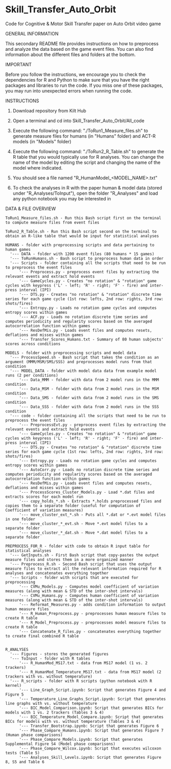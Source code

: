# Skill_Transfer_Auto_Orbit

Code for Cognitive & Motor Skill Transfer paper on Auto Orbit video game

GENERAL INFORMATION

This secondary README file provides instructions on how to preprocess and analyze the data based on the game event files. You can also find information about the different files and folders at the bottom.

IMPORTANT

Before you follow the instructions, we encourage you to check the dependencies for R and Python to make sure that you have the right packages and libraries to run the code. If you miss one of these packages, you may run into unexpected errors when running the code.

INSTRUCTIONS

1. Download repository from Kilt Hub

2. Open a terminal and cd into Skill_Transfer_Auto_Orbit/All_code

3. Execute the following command: "./ToRun1_Measure_files.sh" to generate measure files for humans (in "Humans" folder) and ACT-R models (in "Models" folder)

4. Execute the following command: "./ToRun2_R_Table.sh" to generate the R table that you would typically use for R analyses. You can change the name of the model by editing the script and changing the name of the model where indicated.

5. You should see a file named "R_HumanModel_<MODEL_NAME>.txt"

6. To check the analyses in R with the paper human & model data (stored under "R_Analyses/ToInput"), open the folder "R_Analyses" and load any python notebook you may be interested in

DATA & FILE OVERVIEW

	ToRun1_Measure_files.sh - Run this Bash script first on the terminal to compute measure files from event files

	ToRun2_R_Table.sh - Run this Bash script second on the terminal to obtain an R-like table that would be input for statistical analyses

	HUMANS - folder with preprocessing scripts and data pertaining to human games
	  '--- DATA - folder with 1200 event files (80 humans * 15 games)
	  '--- ToRunHumans.sh - Bash script to preprocess human data in order
	  '--- Scripts - folder containing all the scripts that need to be run to preprocess the event files
	  	  '--- Preprocess.py - preprocess event files by extracting the relevant events and extract hold events
	  	  '--- GameCycles.py - Creates "no rotation" & "rotation" game cycles with keypress ('L' - left; 'R' - right; 'F' - fire) and inter-press interval (IPI)
	  	  '--- DTS.py - Creates "no rotation" & "rotation" discrete time series for each game cycle (1st row: lefts, 2nd row: rights, 3rd row: shots/fires)
	  	  '--- Entropy.py - Loads no rotation game cycles and computes entropy scores within games
	  	  '--- ACF.py - Loads no rotation discrete time series and computes periodicity and regularity scores based on the averaged autocorrelation function within games
	  	  '--- ResDefMis.py - Loads event files and computes resets, deflations and misses within games
	  	  '--- Transfer_Scores_Humans.txt - Summary of 80 human subjects' scores across conditions

	MODELS - folder with preprocessing scripts and model data
	  '--- ProcessSpeed.sh - Bash script that takes the condition as an argument (MMM/MSM/SMS/SSS) and preprocesses model runs from that condition
	  '--- MODEL_DATA - folder with model data data from example model runs (2 per conditions)
	  	  '--- Data_MMM - folder with data from 2 model runs in the MMM condition
	  	  '--- Data_MSM - folder with data from 2 model runs in the MSM condition
	  	  '--- Data_SMS - folder with data from 2 model runs in the SMS condition
	  	  '--- Data_SSS - folder with data from 2 model runs in the SSS condition
	  '--- code - folder containing all the scripts that need to be run to preprocess the event files
	 	  '--- PreprocessEvt.py - preprocess event files by extracting the relevant events and extract hold events
	  	  '--- GameCycles.py - Creates "no rotation" & "rotation" game cycles with keypress ('L' - left; 'R' - right; 'F' - fire) and inter-press interval (IPI)
	  	  '--- DTS.py - Creates "no rotation" & "rotation" discrete time series for each game cycle (1st row: lefts, 2nd row: rights, 3rd row: shots/fires)
	  	  '--- Entropy.py - Loads no rotation game cycles and computes entropy scores within games
	  	  '--- AutoCorr.py - Loads no rotation discrete time series and computes periodicity and regularity scores based on the averaged autocorrelation function within games
	  	  '--- ResDefMis.py - Loads event files and computes resets, deflations and misses within games
	  	  '--- ProcessScores_Cluster_Models.py - Load *.dat files and extracts scores for each model run
	  	  '--- copy_holds_*.sh - Extracts *.holds preprocessed files and copies them to a separate folder (useful for computation of Coefficient of variation measures)
	  	  '--- move_cluster_ext_*.sh - Puts all *.dat or *.evt model files in one folder
	  	  '--- move_cluster_*_evt.sh - Move *.evt model files to a separate folder
	  	  '--- move_cluster_*_dat.sh - Move *.dat model files to a separate folder
	  	  
	PREPROCESS_FOR_R - folder with code to obtain R input table for statistical analyses
	  '--- GetInputs.sh - First Bash script that copy-pastes the output measure files and stores them in a more organized manner
	  '--- Preprocess_R.sh - Second Bash script that uses the output measure files to extract all the relevant information required for R analyses and concatenates everything together
	  '--- Scripts - folder with scripts that are executed for preprocessing
	  	  '--- CVMu_Models.py - Computes model coefficient of variation measures (along with mean & STD of the inter-shot intervals)
	  	  '--- CVMu_Humans.py - Computes human coefficient of variation measures (along with mean & STD of the inter-shot intervals)
	  	  '--- Reformat_Measures.py - adds condition information to output human measure files
	  	  '--- R_Human_Preprocess.py - preprocesses human measure files to create R table
	  	  '--- R_Model_Preprocess.py - preprocesses model measure files to create R table
	  	  '--- Concatenate_R_files.py - concatenates everything together to create final combined R table


	R_ANALYSES
	  '--- Figures - stores the generated figures
	  '--- ToInput - folder with R tables
	  	  '--- R_HumanMod_MS17.txt - data from MS17 model (1 vs. 2 trackers)
	  	  '--- R_HumanMod_Temperature_MS17.txt - data from MS17 model (2 trackers with vs. without temperature)
	  '--- R_scripts - folder with R scripts (python notebook with R kernel)
	  	  '--- Line_Graph_Script.ipynb: Script that generates Figure 4 and Figure 5
	  	  '--- Temperature_Line_Graphs_Script.ipynb: Script that generates line graphs with vs. without temperature
	  	  '--- BIC_Model_Comparison.ipynb: Script that generates BICs for models with 1 vs. 2 trackers (Tables 3 & 4)
	  	  '--- BIC_Temperature_Model_Compare.ipynb: Script that generates BICs for models with vs. without temperature (Tables 3 & 4)
	  	  '--- Transfer_Bootstrap.ipynb: Script that generates Figure 6
	  	  '--- Phase_Compare_Humans.ipynb: Script that generates Figure 7 (Human phase comparisons)
	  	  '--- Phase_Compare_Models.ipynb: Script that generates Supplemental Figure S4 (Model phase comparisons)
	  	  '--- Phase_Compare_Wilcox.ipynb: Script that executes wilcoxon tests (Table 5)
	  	  '--- Analyses_Skill_Levels.ipynb: Script that generates Figure 8, S5 and Table 6


